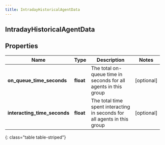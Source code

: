 ```yaml
---
title: IntradayHistoricalAgentData
---
```

## IntradayHistoricalAgentData

## Properties

|Name | Type | Description | Notes|
|------------ | ------------- | ------------- | -------------|
| **on_queue_time_seconds** | **float** | The total on-queue time in seconds for all agents in this group | [optional] |
| **interacting_time_seconds** | **float** | The total time spent interacting in seconds for all agents in this group | [optional] |
{: class="table table-striped"}



